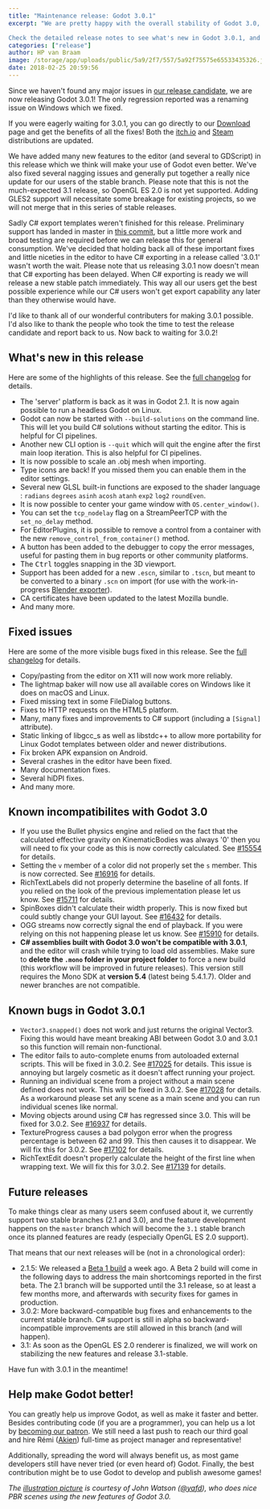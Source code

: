 ```yaml
---
title: "Maintenance release: Godot 3.0.1"
excerpt: "We are pretty happy with the overall stability of Godot 3.0, that we released in late January. Still, we want to provide the best level of support to our users, so we are going to make regular maintenance releases for the 3.0 branch, to bring backward-compatible bug fixes and enhancements to all users. Our aim is that you should be able to just upgrade to 3.0.1 and continue developing your 3.0 projects without any change (apart from C# support, which is still in alpha and thus a moving target).

Check the detailed release notes to see what's new in Godot 3.0.1, and what bugs have been fixed."
categories: ["release"]
author: HP van Braam
image: /storage/app/uploads/public/5a9/2f7/557/5a92f75575e65533435326.jpg
date: 2018-02-25 20:59:56
---
```


Since we haven't found any major issues in [our release candidate](/article/dev-snapshot-godot-3-0-1-rc1), we are now releasing Godot 3.0.1! The only regression reported was a renaming issue on Windows which we fixed.

If you were eagerly waiting for 3.0.1, you can go directly to our [Download](/download) page and get the benefits of all the fixes! Both the [itch.io](https://godotengine.itch.io/godot) and [Steam](https://store.steampowered.com/app/404790) distributions are updated.

We have added many new features to the editor (and several to GDScript) in this release which we think will make your use of Godot even better. We've also fixed several nagging issues and generally put together a really nice update for our users of the stable branch. Please note that this is not the much-expected 3.1 release, so OpenGL ES 2.0 is not yet supported. Adding GLES2 support will necessitate some breakage for existing projects, so we will not merge that in this series of stable releases.

Sadly C# export templates weren't finished for this release. Preliminary support has landed in master in [this commit](https://github.com/godotengine/godot/pull/16920), but a little more work and broad testing are required before we can release this for general consumption. We've decided that holding back all of these important fixes and little niceties in the editor to have C# exporting in a release called '3.0.1' wasn't worth the wait. Please note that us releasing 3.0.1 now doesn't mean that C# exporting has been delayed. When C# exporting is ready we will release a new stable patch immediately. This way all our users get the best possible experience while our C# users won't get export capability any later than they otherwise would have.

I'd like to thank all of our wonderful contributers for making 3.0.1 possible. I'd also like to thank the people who took the time to test the release candidate and report back to us. Now back to waiting for 3.0.2!

## What's new in this release

Here are some of the highlights of this release. See the [full changelog](https://github.com/godotengine/godot-builds/releases/3.0.1-Godot_v3.0.1-stable_changelog.txt) for details.

* The 'server' platform is back as it was in Godot 2.1. It is now again possible to run a headless Godot on Linux.
* Godot can now be started with `--build-solutions` on the command line. This will let you build C# solutions without starting the editor. This is helpful for CI pipelines.
* Another new CLI option is `--quit` which will quit the engine after the first main loop iteration. This is also helpful for CI pipelines.
* It is now possible to scale an .obj mesh when importing.
* Type icons are back! If you missed them you can enable them in the editor settings.
* Several new GLSL built-in functions are exposed to the shader language : `radians` `degrees` `asinh` `acosh` `atanh` `exp2` `log2` `roundEven`.
* It is now possible to center your game window with `OS.center_window()`.
* You can set the `tcp_nodelay` flag on a StreamPeerTCP with the `set_no_delay` method.
* For EditorPlugins, it is possible to remove a control from a container with the new `remove_control_from_container()` method.
* A button has been added to the debugger to copy the error messages, useful for pasting them in bug reports or other community platforms.
* The <kbd>Ctrl</kbd> toggles snapping in the 3D viewport.
* Support has been added for a new `.escn`, similar to `.tscn`, but meant to be converted to a binary `.scn` on import (for use with the work-in-progress [Blender exporter](https://github.com/godotengine/blender-exporter)).
* CA certificates have been updated to the latest Mozilla bundle.
* And many more.

## Fixed issues

Here are some of the more visible bugs fixed in this release. See the [full changelog](https://github.com/godotengine/godot-builds/releases/3.0.1-Godot_v3.0.1-stable_changelog.txt) for details.

* Copy/pasting from the editor on X11 will now work more reliably.
* The lightmap baker will now use all available cores on Windows like it does on macOS and Linux.
* Fixed missing text in some FileDialog buttons.
* Fixes to HTTP requests on the HTML5 platform.
* Many, many fixes and improvements to C# support (including a `[Signal]` attribute).
* Static linking of libgcc_s as well as libstdc++ to allow more portability for Linux Godot templates between older and newer distributions.
* Fix broken APK expansion on Android.
* Several crashes in the editor have been fixed.
* Many documentation fixes.
* Several hiDPI fixes.
* And many more.

## Known incompatibilites with Godot 3.0

* If you use the Bullet physics engine and relied on the fact that the calculated effective gravity on KinematicBodies was always '0' then you will need to fix your code as this is now correctly calculated. See [#15554](https://github.com/godotengine/godot/issues/15554) for details.
* Setting the `v` member of a color did not properly set the `s` member. This is now corrected. See [#16916](https://github.com/godotengine/godot/pull/16916) for details.
* RichTextLabels did not properly determine the baseline of all fonts. If you relied on the look of the previous implementation please let us know. See [#15711](https://github.com/godotengine/godot/pull/15711) for details.
* SpinBoxes didn't calculate their width properly. This is now fixed but could subtly change your GUI layout. See [#16432](https://github.com/godotengine/godot/pull/16432) for details.
* OGG streams now correctly signal the end of playback. If you were relying on this not happening please let us know. See [#15910](https://github.com/godotengine/godot/pull/15910) for details.
* **C# assemblies built with Godot 3.0 won't be compatible with 3.0.1**, and the editor will crash while trying to load old assemblies. Make sure to **delete the `.mono` folder in your project folder** to force a new build (this workflow will be improved in future releases). This version still requires the Mono SDK at **version 5.4** (latest being 5.4.1.7). Older and newer branches are not compatible.

## <a id="known-bugs"></a> Known bugs in Godot 3.0.1

* `Vector3.snapped()` does not work and just returns the original Vector3. Fixing this would have meant breaking ABI between Godot 3.0 and 3.0.1 so this function will remain non-functional.
* The editor fails to auto-complete enums from autoloaded external scripts. This will be fixed in 3.0.2. See [#17025](https://github.com/godotengine/godot/issues/17025) for details. This issue is annoying but largely cosmetic as it doesn't affect running your project.
* Running an individual scene from a project without a main scene defined does not work. This will be fixed in 3.0.2. See [#17028](https://github.com/godotengine/godot/issues/17028) for details. As a workaround please set any scene as a main scene and you can run individual scenes like normal.
* Moving objects around using C# has regressed since 3.0. This will be fixed for 3.0.2. See [#16937](https://github.com/godotengine/godot/issues/16937) for details.
* TextureProgress causes a bad polygon error when the progress percentage is between 62 and 99. This then causes it to disappear. We will fix this for 3.0.2. See [#17102](https://github.com/godotengine/godot/issues/17102) for details.
* RichTextEdit doesn't properly calculate the height of the first line when wrapping text. We will fix this for 3.0.2. See [#17139](https://github.com/godotengine/godot/issues/17139) for details.

## Future releases

To make things clear as many users seem confused about it, we currently support two stable branches (2.1 and 3.0), and the feature development happens on the `master` branch which will become the `3.1` stable branch once its planned features are ready (especially OpenGL ES 2.0 support).

That means that our next releases will be (not in a chronological order):

- 2.1.5: We released a [Beta 1 build](/article/dev-snapshot-godot-2-1-5-beta-1) a week ago. A Beta 2 build will come in the following days to address the main shortcomings reported in the first beta. The 2.1 branch will be supported until the 3.1 release, so at least a few months more, and afterwards with security fixes for games in production.
- 3.0.2: More backward-compatible bug fixes and enhancements to the current stable branch. C# support is still in alpha so backward-incompatible improvements are still allowed in this branch (and will happen).
- 3.1: As soon as the OpenGL ES 2.0 renderer is finalized, we will work on stabilizing the new features and release 3.1-stable.

Have fun with 3.0.1 in the meantime!

## Help make Godot better!

You can greatly help us improve Godot, as well as make it faster and better. Besides contributing code (if you are a programmer), you can help us a lot by [becoming our patron](https://www.patreon.com/godotengine). We still need a last push to reach our third goal and hire Rémi ([Akien](https://github.com/akien-mga)) full-time as project manager and representative!

Additionally, spreading the word will always benefit us, as most game developers still have never tried (or even heard of) Godot. Finally, the best contribution might be to use Godot to develop and publish awesome games!

*The [illustration picture](https://twitter.com/yafd/status/948271213868019712) is courtesy of John Watson ([@yafd](https://twitter.com/yafd)), who does nice PBR scenes using the new features of Godot 3.0.*
